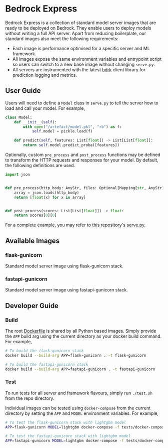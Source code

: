 # Bedrock Express

Bedrock Express is a collection of standard model server images that are ready to be deployed on Bedrock. They enable users to deploy models without writing a full API server. Apart from reducing boilerplate, our standard images also meet the following requirements:

- Each image is performance optimised for a specific server and ML framework.
- All images expose the same environment variables and entrypoint script so users can switch to a new base image without changing `serve.py`.
- All servers are instrumented with the latest [bdrk](https://pypi.org/project/bdrk/) client library for prediction logging and metrics.

## User Guide

Users will need to define a `Model` class in `serve.py` to tell the server how to load and call your model. For example,

```python
class Model:
    def __init__(self):
        with open("/artefact/model.pkl", "rb") as f:
            self.model = pickle.load(f)

    def predict(self, features: List[float]) -> List[List[float]]:
        return self.model.predict_proba([features])
```

Optionally, custom `pre_process` and `post_process` functions may be defined to transform the HTTP requests and responses for your model. By default, the following definitions are used.

```python
import json


def pre_process(http_body: AnyStr, files: Optional[Mapping[str, AnyStr]] = None) -> List[float]:
    array = json.loads(http_body)
    return [float(x) for x in array]


def post_process(scores: List[List[float]]) -> float:
    return scores[0][0]
```

For a complete example, you may refer to this repository's [serve.py](tests/lightgbm/model-server/serve.py).

## Available Images

### flask-gunicorn

Standard model server image using flask-gunicorn stack.

### fastapi-gunicorn

Standard model server image using fastapi-gunicorn stack.

## Developer Guide

### Build

The root [Dockerfile](Dockerfile) is shared by all Python based images. Simply provide the `APP` build arg using the current directory as your docker build command. For example,

```bash
# To build the flask-gunicorn stack
docker build --build-arg APP=flask-gunicorn . -t flask-gunicorn

# To build the fastapi-gunicorn stack
docker build --build-arg APP=fastapi-gunicorn . -t fastapi-gunicorn
```

### Test

To run tests for all server and framework flavours, simply run `./test.sh` from the repo directory.

Individual images can be tested using `docker-compose` from the current directory by setting the `APP` and `MODEL` environment variables. For example,

```bash
# To test the flask-gunicorn stack with lightgbm model
APP=flask-gunicorn MODEL=lightgbm docker-compose -f tests/docker-compose.yml up --build --abort-on-container-exit --always-recreate-deps

# To test the fastapi-gunicorn stack with lightgbm model
APP=fastapi-gunicorn MODEL=lightgbm docker-compose -f tests/docker-compose.yml up --build --abort-on-container-exit --always-recreate-deps
```
